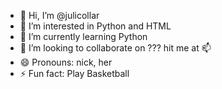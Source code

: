 - 👋 Hi, I’m @julicollar
- 👀 I’m interested in Python and HTML
- 🌱 I’m currently learning Python
- 💞️ I’m looking to collaborate on ??? hit me at 📫
- 😄 Pronouns: nick, her
- ⚡ Fun fact: Play Basketball

<!---
julicollar/julicollar is a ✨ special ✨ repository because its `README.md` (this file) appears on your GitHub profile.
You can click the Preview link to take a look at your changes.
--->
